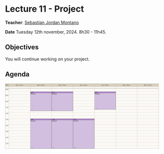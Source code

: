 # Lecture 11 - Project
**Teacher**: [Sebastian Jordan Montano](https://github.com/jordanmontt)

**Date** Tuesday 12th november, 2024. 8h30 - 11h45.

## Objectives

You will continue working on your project.

## Agenda

![img](/Week-07-Project-November-11-15-2024/week-07-agenda.png)   